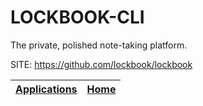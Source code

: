 # LOCKBOOK-CLI

 The private, polished note-taking platform.

 SITE: https://github.com/lockbook/lockbook

 | [Applications](https://portable-linux-apps.github.io/apps.html) | [Home](https://portable-linux-apps.github.io)
 | --- | --- |
